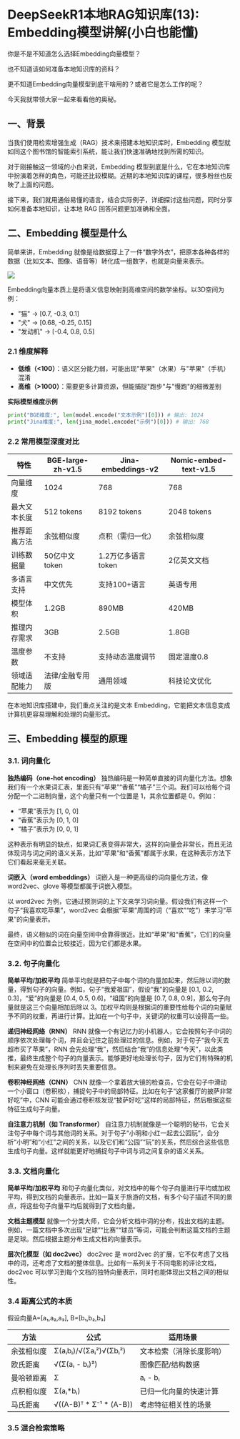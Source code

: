 # DeepSeekR1本地RAG知识库(13): Embedding模型讲解(小白也能懂)

你是不是不知道怎么选择Embedding向量模型？

也不知道该如何准备本地知识库的资料？

更不知道Embedding向量模型到底干啥用的？或者它是怎么工作的呢？

今天我就带领大家一起来看看他的奥秘。

## 一、背景

当我们使用检索增强生成（RAG）技术来搭建本地知识库时，Embedding 模型就如同这个图书馆的智能索引系统，能让我们快速准确地找到所需的知识。

对于刚接触这一领域的小白来说，Embedding 模型到底是什么，它在本地知识库中扮演着怎样的角色，可能还比较模糊。近期的本地知识库的课程，很多粉丝也反映了上面的问题。

接下来，我们就用通俗易懂的语言，结合实际例子，详细探讨这些问题，同时分享如何准备本地知识，让本地 RAG 回答问题更加准确和全面。

## 二、Embedding 模型是什么

简单来讲，Embedding 就像是给数据穿上了一件“数字外衣”，把原本各种各样的数据（比如文本、图像、语音等）转化成一组数字，也就是向量来表示。

![](https://p3-sign.toutiaoimg.com/tos-cn-i-6w9my0ksvp/1c78473490e04fc7a2aff591d5440f41~tplv-tt-origin-web:gif.jpeg?_iz=58558&from=article.pc_detail&lk3s=953192f4&x-expires=1743230948&x-signature=RVgpU%2Bqg3MIIrQH3tlrT%2BBXFJk4%3D)

Embedding向量本质上是将语义信息映射到高维空间的数学坐标。以3D空间为例：

- "猫" → [0.7, -0.3, 0.1]
- "犬" → [0.68, -0.25, 0.15]
- "发动机" → [-0.4, 0.8, 0.5]

### 2.1 维度解释

- **低维（<100）**：语义区分能力弱，可能出现"苹果"（水果）与"苹果"（手机）混淆
- **高维（>1000）**：需要更多计算资源，但能捕捉"跑步"与"慢跑"的细微差别

**实际模型维度示例**

```python
print("BGE维度:", len(model.encode("文本示例")[0])) # 输出: 1024
print("Jina维度:", len(jina_model.encode("示例")[0])) # 输出: 768
```

### 2.2 常用模型深度对比


| 特性         | BGE-large-zh-v1.5 | Jina-embeddings-v2 | Nomic-embed-text-v1.5 |
| ------------ | ----------------- | ------------------ | --------------------- |
| 向量维度     | 1024              | 768                | 768                   |
| 最大文本长度 | 512 tokens        | 8192 tokens        | 2048 tokens           |
| 推荐距离方法 | 余弦相似度        | 点积（需归一化）   | 余弦相似度            |
| 训练数据量   | 50亿中文token     | 1.2万亿多语言token | 2亿英文文档           |
| 多语言支持   | 中文优先          | 支持100+语言       | 英语专用              |
| 模型体积     | 1.2GB             | 890MB              | 420MB                 |
| 推理内存需求 | 3GB               | 2.5GB              | 1.8GB                 |
| 温度参数     | 不支持            | 支持动态温度调节   | 固定温度0.8           |
| 领域适配能力 | 法律/金融专用版   | 通用领域           | 科技论文优化          |

在本地知识库搭建中，我们重点关注的是文本 Embedding，它能把文本信息变成计算机更容易理解和处理的向量形式。

## 三、Embedding 模型的原理

### 3.1. 词向量化

**独热编码（one-hot encoding）**
独热编码是一种简单直接的词向量化方法。想象我们有一个水果词汇表，里面只有“苹果”“香蕉”“橘子”三个词。我们可以给每个词分配一个二进制向量，这个向量只有一个位置是 1，其余位置都是 0。例如：

- “苹果”表示为 [1, 0, 0]
- “香蕉”表示为 [0, 1, 0]
- “橘子”表示为 [0, 0, 1]

这种表示有明显的缺点，如果词汇表变得非常大，这样的向量会非常长，而且无法体现词与词之间的语义关系，比如“苹果”和“香蕉”都属于水果，在这种表示方法下它们看起来毫无关联。

**词嵌入（word embeddings）**
词嵌入是一种更高级的词向量化方法，像 word2vec、glove 等模型都属于词嵌入模型。

以 word2vec 为例，它通过预测词的上下文来学习词向量。假设我们有这样一个句子“我喜欢吃苹果”，word2vec 会根据“苹果”周围的词（“喜欢”“吃”）来学习“苹果”的向量表示。

最终，语义相似的词在向量空间中会靠得很近。比如“苹果”和“香蕉”，它们的向量在空间中的位置会比较接近，因为它们都是水果。

### 3.2. 句子向量化

**简单平均/加权平均**
简单平均就是把句子中每个词的向量加起来，然后除以词的数量，得到句子的向量。例如，句子“我爱祖国”，假设“我”的向量是 [0.1, 0.2, 0.3]，“爱”的向量是 [0.4, 0.5, 0.6]，“祖国”的向量是 [0.7, 0.8, 0.9]，那么句子向量就是这三个向量相加后除以 3。加权平均则是根据词的重要性给每个词的向量赋予不同的权重，再进行计算。比如在一个句子中，关键词的权重可以设得高一些。

**递归神经网络（RNN）**
RNN 就像一个有记忆力的小机器人，它会按照句子中词的顺序依次处理每个词，并且会记住之前处理过的信息。例如，对于句子“我今天去超市买了苹果”，RNN 会先处理“我”，然后结合“我”的信息处理“今天”，以此类推，最终生成整个句子的向量表示。能够更好地处理长句子，因为它们有特殊的机制来避免在处理长序列时丢失重要信息。

**卷积神经网络（CNN）**
CNN 就像一个拿着放大镜的检查员，它会在句子中滑动一个小窗口（卷积核），捕捉句子中的局部特征。比如在句子“这家餐厅的披萨非常好吃”中，CNN 可能会通过卷积核发现“披萨好吃”这样的局部特征，然后根据这些特征生成句子向量。

**自注意力机制（如 Transformer）**
自注意力机制就像是一个聪明的秘书，它会关注句子中每个词与其他词的关系。对于句子“小明和小红一起去公园玩”，会分析“小明”和“小红”之间的关系，以及它们和“公园”“玩”的关系，然后综合这些信息生成句子向量。这样就能更好地捕捉句子中词与词之间复杂的语义关系。

### 3.3. 文档向量化

**简单平均/加权平均**
和句子向量化类似，对文档中的每个句子向量进行平均或加权平均，得到文档的向量表示。比如一篇关于旅游的文档，有多个句子描述不同的景点，将这些句子向量平均后就得到了文档向量。

**文档主题模型**
就像一个分类大师，它会分析文档中词的分布，找出文档的主题。例如，一篇文档中多次出现“足球”“比赛”“球员”等词，可能会判断这篇文档的主题是足球。然后根据主题分布生成文档的向量表示。

**层次化模型（如 doc2vec）**
doc2vec 是 word2vec 的扩展，它不仅考虑了文档中的词，还考虑了文档的整体信息。比如有一系列关于不同电影的评论文档，doc2vec 可以学习到每个文档的独特向量表示，同时也能体现出文档之间的相似性。

### 3.4 距离公式的本质

假设向量A=[a₁,a₂,a₃], B=[b₁,b₂,b₃]


| 方法       | 公式                              | 适用场景                 |
| ---------- | --------------------------------- | ------------------------ |
| 余弦相似度 | Σ(aᵢbᵢ)/√(Σaᵢ²)√(Σbᵢ²) | 文本检索（消除长度影响） |
| 欧氏距离   | √(Σ(aᵢ - bᵢ)²)               | 图像匹配/结构数据        |
| 曼哈顿距离 | Σ                                | aᵢ - bᵢ                |
| 点积相似度 | Σ(aᵢ*bᵢ)                       | 已归一化向量的快速计算   |
| 马氏距离   | √((A-B)ᵀ * Σ⁻¹ * (A-B))      | 考虑特征相关性的场景     |

### 3.5 混合检索策略
